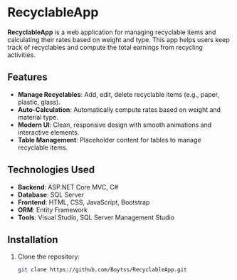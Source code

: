 # RecyclableApp

**RecyclableApp** is a web application for managing recyclable items and calculating their rates based on weight and type. This app helps users keep track of recyclables and compute the total earnings from recycling activities.

## Features
- **Manage Recyclables**: Add, edit, delete recyclable items (e.g., paper, plastic, glass).
- **Auto-Calculation**: Automatically compute rates based on weight and material type.
- **Modern UI**: Clean, responsive design with smooth animations and interactive elements.
- **Table Management**: Placeholder content for tables to manage recyclable items.
  
## Technologies Used
- **Backend**: ASP.NET Core MVC, C#
- **Database**: SQL Server
- **Frontend**: HTML, CSS, JavaScript, Bootstrap
- **ORM**: Entity Framework
- **Tools**: Visual Studio, SQL Server Management Studio

## Installation
1. Clone the repository:
   ```bash
   git clone https://github.com/Boytss/RecyclableApp.git
